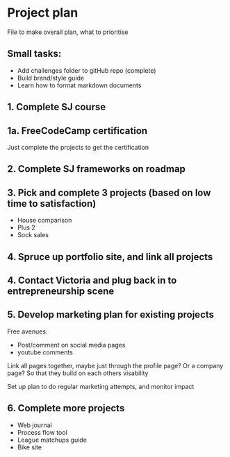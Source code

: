 # Project plan

File to make overall plan, what to prioritise

## Small tasks: 
- Add challenges folder to gitHub repo (complete)
- Build brand/style guide 
- Learn how to format markdown documents

## 1. Complete SJ course

## 1a. FreeCodeCamp certification

Just complete the projects to get the certification

## 2. Complete SJ frameworks on roadmap

## 3. Pick and complete 3 projects (based on low time to satisfaction)
- House comparison
- Plus 2
- Sock sales

## 4. Spruce up portfolio site, and link all projects

## 4. Contact Victoria and plug back in to entrepreneurship scene

## 5. Develop marketing plan for existing projects
Free avenues:
- Post/comment on social media pages
- youtube comments

Link all pages together, maybe just through the profile page? Or a company page? So that they build on each others visability

Set up plan to do regular marketing attempts, and monitor impact

## 6. Complete more projects
- Web journal
- Process flow tool
- League matchups guide
- Bike site

